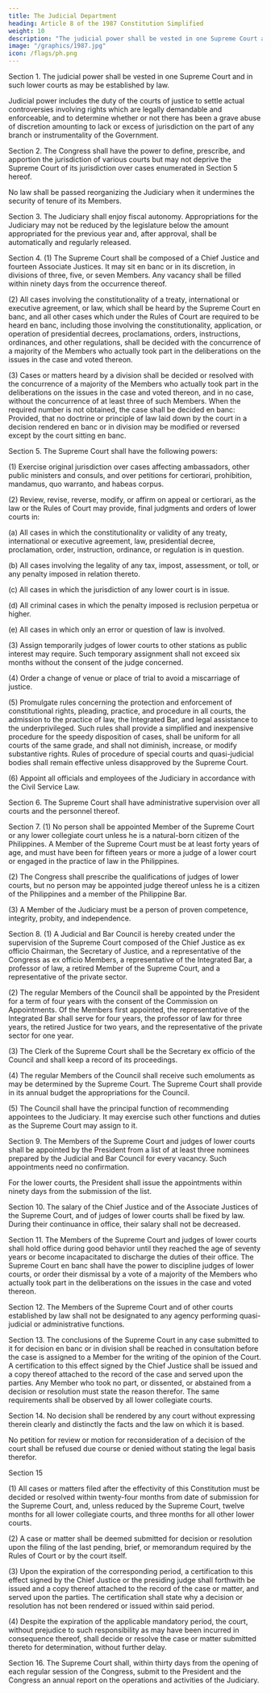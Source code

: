 ```yaml
---
title: The Judicial Department
heading: Article 8 of the 1987 Constitution Simplified
weight: 10
description: "The judicial power shall be vested in one Supreme Court and in such lower courts as may be established by law."
image: "/graphics/1987.jpg"
icon: /flags/ph.png
---
```



Section 1. The judicial power shall be vested in one Supreme Court and in such lower courts as may be established by law.

Judicial power includes the duty of the courts of justice to settle actual controversies involving rights which are legally demandable and enforceable, and to determine whether or not there has been a grave abuse of discretion amounting to lack or excess of jurisdiction on the part of any branch or instrumentality of the Government.

Section 2. The Congress shall have the power to define, prescribe, and apportion the jurisdiction of various courts but may not deprive the Supreme Court of its jurisdiction over cases enumerated in Section 5 hereof.

No law shall be passed reorganizing the Judiciary when it undermines the security of tenure of its Members.

Section 3. The Judiciary shall enjoy fiscal autonomy. Appropriations for the Judiciary may not be reduced by the legislature below the amount appropriated for the previous year and, after approval, shall be automatically and regularly released.

Section 4. (1) The Supreme Court shall be composed of a Chief Justice and fourteen Associate Justices. It may sit en banc or in its discretion, in divisions of three, five, or seven Members. Any vacancy shall be filled within ninety days from the occurrence thereof.

(2) All cases involving the constitutionality of a treaty, international or executive agreement, or law, which shall be heard by the Supreme Court en banc, and all other cases which under the Rules of Court are required to be heard en banc, including those involving the constitutionality, application, or operation of presidential decrees, proclamations, orders, instructions, ordinances, and other regulations, shall be decided with the concurrence of a majority of the Members who actually took part in the deliberations on the issues in the case and voted thereon.

(3) Cases or matters heard by a division shall be decided or resolved with the concurrence of a majority of the Members who actually took part in the deliberations on the issues in the case and voted thereon, and in no case, without the concurrence of at least three of such Members. When the required number is not obtained, the case shall be decided en banc: Provided, that no doctrine or principle of law laid down by the court in a decision rendered en banc or in division may be modified or reversed except by the court sitting en banc.

Section 5. The Supreme Court shall have the following powers:

(1) Exercise original jurisdiction over cases affecting ambassadors, other public ministers and consuls, and over petitions for certiorari, prohibition, mandamus, quo warranto, and habeas corpus.

(2) Review, revise, reverse, modify, or affirm on appeal or certiorari, as the law or the Rules of Court may provide, final judgments and orders of lower courts in:

(a) All cases in which the constitutionality or validity of any treaty, international or executive agreement, law, presidential decree, proclamation, order, instruction, ordinance, or regulation is in question.

(b) All cases involving the legality of any tax, impost, assessment, or toll, or any penalty imposed in relation thereto.

(c) All cases in which the jurisdiction of any lower court is in issue.

(d) All criminal cases in which the penalty imposed is reclusion perpetua or higher.

(e) All cases in which only an error or question of law is involved.

(3) Assign temporarily judges of lower courts to other stations as public interest may require. Such temporary assignment shall not exceed six months without the consent of the judge concerned.

(4) Order a change of venue or place of trial to avoid a miscarriage of justice.

(5) Promulgate rules concerning the protection and enforcement of constitutional rights, pleading, practice, and procedure in all courts, the admission to the practice of law, the Integrated Bar, and legal assistance to the underprivileged. Such rules shall provide a simplified and inexpensive procedure for the speedy disposition of cases, shall be uniform for all courts of the same grade, and shall not diminish, increase, or modify substantive rights. Rules of procedure of special courts and quasi-judicial bodies shall remain effective unless disapproved by the Supreme Court.

(6) Appoint all officials and employees of the Judiciary in accordance with the Civil Service Law.

Section 6. The Supreme Court shall have administrative supervision over all courts and the personnel thereof.

Section 7. (1) No person shall be appointed Member of the Supreme Court or any lower collegiate court unless he is a natural-born citizen of the Philippines. A Member of the Supreme Court must be at least forty years of age, and must have been for fifteen years or more a judge of a lower court or engaged in the practice of law in the Philippines.

(2) The Congress shall prescribe the qualifications of judges of lower courts, but no person may be appointed judge thereof unless he is a citizen of the Philippines and a member of the Philippine Bar.

(3) A Member of the Judiciary must be a person of proven competence, integrity, probity, and independence.

Section 8. (1) A Judicial and Bar Council is hereby created under the supervision of the Supreme Court composed of the Chief Justice as ex officio Chairman, the Secretary of Justice, and a representative of the Congress as ex officio Members, a representative of the Integrated Bar, a professor of law, a retired Member of the Supreme Court, and a representative of the private sector.

(2) The regular Members of the Council shall be appointed by the President for a term of four years with the consent of the Commission on Appointments. Of the Members first appointed, the representative of the Integrated Bar shall serve for four years, the professor of law for three years, the retired Justice for two years, and the representative of the private sector for one year.

(3) The Clerk of the Supreme Court shall be the Secretary ex officio of the Council and shall keep a record of its proceedings.

(4) The regular Members of the Council shall receive such emoluments as may be determined by the Supreme Court. The Supreme Court shall provide in its annual budget the appropriations for the Council.

(5) The Council shall have the principal function of recommending appointees to the Judiciary. It may exercise such other functions and duties as the Supreme Court may assign to it.

Section 9. The Members of the Supreme Court and judges of lower courts shall be appointed by the President from a list of at least three nominees prepared by the Judicial and Bar Council for every vacancy. Such appointments need no confirmation.

For the lower courts, the President shall issue the appointments within ninety days from the submission of the list.

Section 10. The salary of the Chief Justice and of the Associate Justices of the Supreme Court, and of judges of lower courts shall be fixed by law. During their continuance in office, their salary shall not be decreased.

Section 11. The Members of the Supreme Court and judges of lower courts shall hold office during good behavior until they reached the age of seventy years or become incapacitated to discharge the duties of their office. The Supreme Court en banc shall have the power to discipline judges of lower courts, or order their dismissal by a vote of a majority of the Members who actually took part in the deliberations on the issues in the case and voted thereon.

Section 12. The Members of the Supreme Court and of other courts established by law shall not be designated to any agency performing quasi-judicial or administrative functions.

Section 13. The conclusions of the Supreme Court in any case submitted to it for decision en banc or in division shall be reached in consultation before the case is assigned to a Member for the writing of the opinion of the Court. A certification to this effect signed by the Chief Justice shall be issued and a copy thereof attached to the record of the case and served upon the parties. Any Member who took no part, or dissented, or abstained from a decision or resolution must state the reason therefor. The same requirements shall be observed by all lower collegiate courts.

Section 14. No decision shall be rendered by any court without expressing therein clearly and distinctly the facts and the law on which it is based.

No petition for review or motion for reconsideration of a decision of the court shall be refused due course or denied without stating the legal basis therefor.

Section 15

(1) All cases or matters filed after the effectivity of this Constitution must be decided or resolved within twenty-four months from date of submission for the Supreme Court, and, unless reduced by the Supreme Court, twelve months for all lower collegiate courts, and three months for all other lower courts.

(2) A case or matter shall be deemed submitted for decision or resolution upon the filing of the last pending, brief, or memorandum required by the Rules of Court or by the court itself.

(3) Upon the expiration of the corresponding period, a certification to this effect signed by the Chief Justice or the presiding judge shall forthwith be issued and a copy thereof attached to the record of the case or matter, and served upon the parties. The certification shall state why a decision or resolution has not been rendered or issued within said period.

(4) Despite the expiration of the applicable mandatory period, the court, without prejudice to such responsibility as may have been incurred in consequence thereof, shall decide or resolve the case or matter submitted thereto for determination, without further delay.

Section 16. The Supreme Court shall, within thirty days from the opening of each regular session of the Congress, submit to the President and the Congress an annual report on the operations and activities of the Judiciary.


